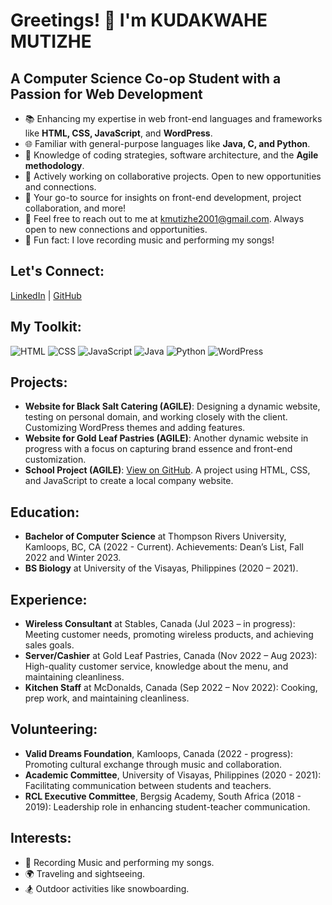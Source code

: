 # Greetings! 👋 I'm KUDAKWAHE MUTIZHE

## A Computer Science Co-op Student with a Passion for Web Development

- 📚 Enhancing my expertise in web front-end languages and frameworks like **HTML, CSS, JavaScript**, and **WordPress**.
- 🌐 Familiar with general-purpose languages like **Java, C, and Python**.
- 🚀 Knowledge of coding strategies, software architecture, and the **Agile methodology**.
- 💼 Actively working on collaborative projects. Open to new opportunities and connections.
- 🎯 Your go-to source for insights on front-end development, project collaboration, and more!
- 📧 Feel free to reach out to me at [kmutizhe2001@gmail.com](mailto:kmutizhe2001@gmail.com). Always open to new connections and opportunities.
- 🎤 Fun fact: I love recording music and performing my songs!

## Let's Connect:
[LinkedIn](https://www.linkedin.com/in/kudakwashe-mutizhe) | [GitHub](https://github.com/KudakwasheMutizhe)

## My Toolkit:
![HTML](<icon_link>) ![CSS](<icon_link>) ![JavaScript](<icon_link>) ![Java](<icon_link>) ![Python](<icon_link>) ![WordPress](<icon_link>)

## Projects:
- **Website for Black Salt Catering (AGILE)**: Designing a dynamic website, testing on personal domain, and working closely with the client. Customizing WordPress themes and adding features.
- **Website for Gold Leaf Pastries (AGILE)**: Another dynamic website in progress with a focus on capturing brand essence and front-end customization.
- **School Project (AGILE)**: [View on GitHub](https://kudakwashemutizhe.github.io/home.html). A project using HTML, CSS, and JavaScript to create a local company website.

## Education:
- **Bachelor of Computer Science** at Thompson Rivers University, Kamloops, BC, CA (2022 - Current). Achievements: Dean’s List, Fall 2022 and Winter 2023.
- **BS Biology** at University of the Visayas, Philippines (2020 – 2021).

## Experience:
- **Wireless Consultant** at Stables, Canada (Jul 2023 – in progress): Meeting customer needs, promoting wireless products, and achieving sales goals.
- **Server/Cashier** at Gold Leaf Pastries, Canada (Nov 2022 – Aug 2023): High-quality customer service, knowledge about the menu, and maintaining cleanliness.
- **Kitchen Staff** at McDonalds, Canada (Sep 2022 – Nov 2022): Cooking, prep work, and maintaining cleanliness.

## Volunteering:
- **Valid Dreams Foundation**, Kamloops, Canada (2022 - progress): Promoting cultural exchange through music and collaboration.
- **Academic Committee**, University of Visayas, Philippines (2020 - 2021): Facilitating communication between students and teachers.
- **RCL Executive Committee**, Bergsig Academy, South Africa (2018 - 2019): Leadership role in enhancing student-teacher communication.

## Interests:
- 🎵 Recording Music and performing my songs.
- 🌍 Traveling and sightseeing.
- 🏂 Outdoor activities like snowboarding.
